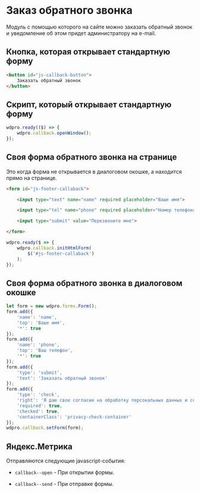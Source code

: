 # Заказ обратного звонка

Модуль с помощью которого на сайте можно заказать обратный звонок и уведомление об
этом придет администратору на e-mail.

## Кнопка, которая открывает стандартную форму

```html
<button id="js-callback-button">
    Заказать обратный звонок
</button>
```

## Скрипт, который открывает стандартную форму

```javascript
wdpro.ready(($) => {
    wdpro.callback.openWindow();
});
```

## Своя форма обратного звонка на странице

Это когда форма не открывается в диалоговом окошке, а находится прямо на странице.

```html
<form id="js-footer-callaback">

	<input type="text" name="name" required placeholder="Ваше имя">

    <input type="tel" name="phone" required placeholder="Номер телефона">

    <input type="submit" value="Перезвоните мне">

</form>
```

```javascript
wdpro.ready($ => {
	wdpro.callback.initHtmlForm(
        $('#js-footer-callaback')
    );
});
```

## Своя форма обратного звонка в диалоговом окошке

```javascript
let form = new wdpro.forms.Form();
form.add({
    'name': 'name',
    'top': 'Ваше имя',
    '*': true
});
form.add({
    'name': 'phone',
    'top': 'Ваш телефон',
    '*': true
});
form.add({
    'type': 'submit',
    'text': 'Заказать обратный звонок'
});
form.add({
    'type': 'check',
    'right': 'Я даю свое согласие на обработку персональных данных и соглашаюсь с условиями и <a href="/privacy-policy/" target="_blank">политикой конфиденциальности</a>.',
    'required': true,
    'checked': true,
    'containerClass': 'privacy-check-container'
});
wdpro.callback.setForm(form);
```


## Яндекс.Метрика

Отправляются следующие javascript-события:

- `callback--open` - При открытии формы.

- `callback--send` - При отправке формы.
